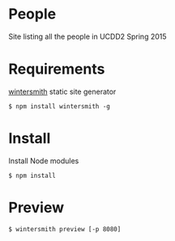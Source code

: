 People
======

Site listing all the people in UCDD2 Spring 2015


# Requirements

[wintersmith](http://wintersmith.io/) static site generator

	$ npm install wintersmith -g

# Install

Install Node modules

	$ npm install

# Preview

	$ wintersmith preview [-p 8080]

